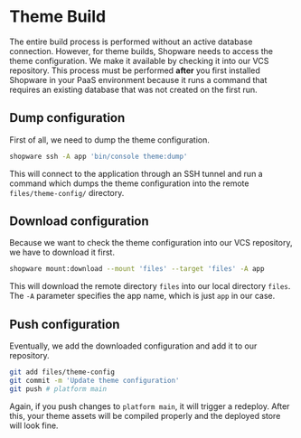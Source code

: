 # Theme Build

The entire build process is performed without an active database connection. However, for theme builds, Shopware needs to access the theme configuration. We make it available by checking it into our VCS repository. This process must be performed **after** you first installed Shopware in your PaaS environment because it runs a command that requires an existing database that was not created on the first run.

## Dump configuration

First of all, we need to dump the theme configuration.

```bash
shopware ssh -A app 'bin/console theme:dump'
```

This will connect to the application through an SSH tunnel and run a command which dumps the theme configuration into the remote `files/theme-config/` directory.

## Download configuration

Because we want to check the theme configuration into our VCS repository, we have to download it first.

```bash
shopware mount:download --mount 'files' --target 'files' -A app
```

This will download the remote directory `files` into our local directory `files`. The `-A` parameter specifies the app name, which is just `app` in our case.

## Push configuration

Eventually, we add the downloaded configuration and add it to our repository.

```bash
git add files/theme-config
git commit -m 'Update theme configuration'
git push # platform main
```

Again, if you push changes to `platform main`, it will trigger a redeploy. After this, your theme assets will be compiled properly and the deployed store will look fine.

